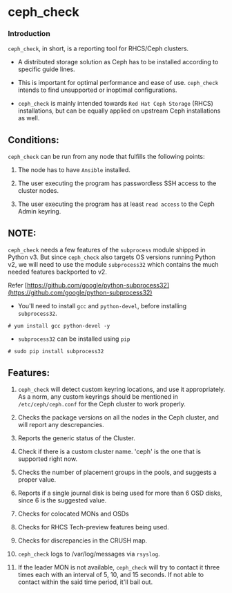 # ceph_check 

### Introduction

`ceph_check`, in short, is a reporting tool for RHCS/Ceph clusters.

* A distributed storage solution as Ceph has to be installed according to specific guide lines. 

* This is important for optimal performance and ease of use. `ceph_check` intends to find unsupported or inoptimal configurations.

* `ceph_check` is mainly intended towards `Red Hat Ceph Storage` (RHCS) installations, but can be equally applied on upstream Ceph installations as well.

## Conditions:

`ceph_check` can be run from any node that fulfills the following points:

1. The node has to have `Ansible` installed.

2. The user executing the program has passwordless SSH access to the cluster nodes.

3. The user executing the program has at least `read access` to the Ceph Admin keyring.

## NOTE:

`ceph_check` needs a few features of the `subprocess` module shipped in Python v3. But since `ceph_check` also targets OS versions running Python v2, we will need to use the module `subprocess32` which contains the much needed features backported to v2.

Refer [https://github.com/google/python-subprocess32](https://github.com/google/python-subprocess32)

* You'll need to install `gcc` and `python-devel`, before installing `subprocess32`.

~~~
# yum install gcc python-devel -y
~~~

* `subprocess32` can be installed using `pip`

~~~
# sudo pip install subprocess32
~~~

## Features:

1. `ceph_check` will detect custom keyring locations, and use it appropriately. As a norm, any custom keyrings should be mentioned in `/etc/ceph/ceph.conf` for the Ceph cluster to work properly.

2. Checks the package versions on all the nodes in the Ceph cluster, and will report any descrepancies.

3. Reports the generic status of the Cluster.

4. Check if there is a custom cluster name. 'ceph' is the one that is supported right now.

5. Checks the number of placement groups in the pools, and suggests a proper value.

6. Reports if a single journal disk is being used for more than 6 OSD disks, since 6 is the suggested value.

7. Checks for colocated MONs and OSDs

8. Checks for RHCS Tech-preview features being used.

9. Checks for discrepancies in the CRUSH map.

10. `ceph_check` logs to /var/log/messages via `rsyslog`.

11. If the leader MON is not available, `ceph_check` will try to contact it three times each with an interval of 5, 10, and 15 seconds. If not able to contact within the said time period, it'll bail out.

